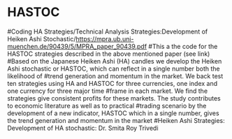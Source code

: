 # HASTOC
#Coding HA Strategies/Technical Analysis Strategies:Development of Heiken Ashi Stochastic/https://mpra.ub.uni-muenchen.de/90439/5/MPRA_paper_90439.pdf
#This a the code for the HASTOC strategies described in the above mentioned paper (see link)
#Based on the  Japanese  Heiken  Ashi  (HA)  candles  we  develop  the  Heiken  Ashi  stochastic  or  HASTOC, which can reflect in a single number both the likelihood of #trend generation and momentum in the market. We back test ten strategies using HA and HASTOC for three currencies, one index and one  currency  for  three  major  time  #frame  in  each  market.  We  find  the  strategies  give  consistent profits for these markets. The study contributes to economic literature as well as to practical #trading scenario by  the development of a  new indicator, HASTOC which in  a single number,  gives the trend generation and momentum in the market
#Heiken Ashi Strategies: Development of HA stochastic: Dr. Smita Roy Trivedi

